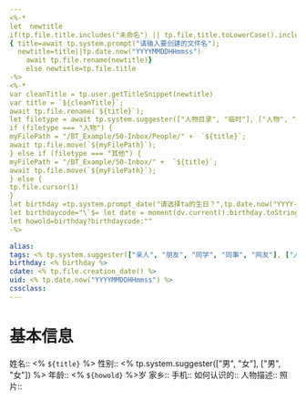 ```yaml
---
<%-* 
let  newtitle
if(tp.file.title.includes("未命名") || tp.file.title.toLowerCase().includes("untitled")) 
{ title=await tp.system.prompt("请输入要创建的文件名");
  newtitle=title||tp.date.now("YYYYMMDDHHmmss")
	await tp.file.rename(newtitle)}
	else newtitle=tp.file.title
-%>
<%-*
var cleanTitle = tp.user.getTitleSnippet(newtitle) 
var title = `${cleanTitle}`;
await tp.file.rename(`${title}`);
let filetype = await tp.system.suggester(["人物目录", "临时"], ["人物", "其他"], false, "Which template do you want to use?") 
if (filetype === "人物") { 
myFilePath = "/BT_Example/50-Inbox/People/" +  `${title}`;
await tp.file.move(`${myFilePath}`);
} else if (filetype === "其他") { 
myFilePath = "/BT_Example/50-Inbox/" +  `${title}`;
await tp.file.move(`${myFilePath}`);
} else { 
tp.file.cursor(1)
}
let birthday =tp.system.prompt_date("请选择ta的生日？",tp.date.now("YYYY-MM-DD"))
let birthdaycode="\`$= let date = moment(dv.current().birthday.toString(),'yyyy-MM-DD'); let today = moment().startOf('day'); today.diff(date,'years')\`"
let howold=birthday?birthdaycode:""
-%>

alias: 
tags: <% tp.system.suggester(["亲人", "朋友", "同学", "同事", "网友"], ["人脉/亲人", "人脉/朋友", "人脉/同学", "人脉/同事", "人脉/网友"]) %>
birthday: <% birthday %>
cdate: <% tp.file.creation_date() %>
uid: <% tp.date.now("YYYYMMDDHHmmss") %> 
cssclass: 
---
```


# 基本信息
姓名:: <% `${title}` %>
性别:: <% tp.system.suggester(["男", "女"], ["男", "女"]) %>
年龄:: <% `${howold}` %>岁
家乡::
手机::
如何认识的:: 
人物描述:: 
照片:: 





